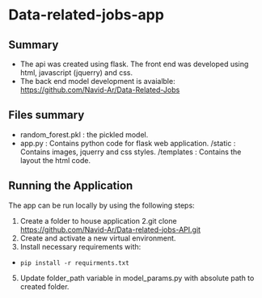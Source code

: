# Data-related-jobs-app

## Summary
* The api was created using flask. The front end was developed using html, javascript (jquerry) and css. 
* The back end model development is avaialble:
  https://github.com/Navid-Ar/Data-Related-Jobs
  
## Files summary
* random_forest.pkl : the pickled model.
* app.py : Contains python code for flask web application.
/static : Contains images, jquerry and css styles.
/templates : Contains the layout the html code.

## Running the Application
The app can be run locally by using the following steps:
1. Create a folder to house application
2.git clone https://github.com/Navid-Ar/Data-related-jobs-API.git
3. Create and activate a new virtual environment.
4. Install necessary requirements with:
  * `pip install -r requirments.txt`
5. Update folder_path variable in model_params.py with absolute path to created folder.

